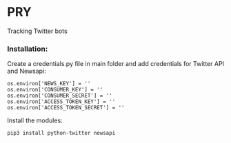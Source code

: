 # PRY

Tracking Twitter bots

### Installation:

Create a credentials.py file in main folder and add credentials for Twitter API and Newsapi:
```
os.environ['NEWS_KEY'] = ''
os.environ['CONSUMER_KEY'] = ''
os.environ['CONSUMER_SECRET'] = ''
os.environ['ACCESS_TOKEN_KEY'] = ''
os.environ['ACCESS_TOKEN_SECRET'] = ''
```

Install the modules:

```
pip3 install python-twitter newsapi
```
